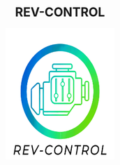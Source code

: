 <div align="center">

# REV-CONTROL 

<img src= https://github.com/impatrq/revcontrol/blob/main/Imagenes/LOGO%20REV%20CONTROL%20OFICIAL.png height="300" width="250"/>







